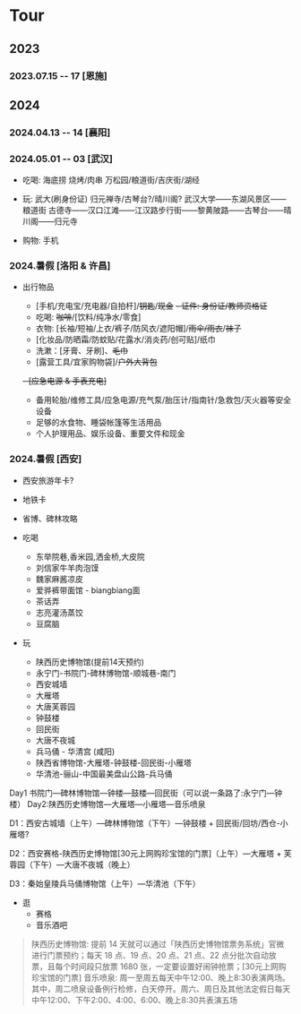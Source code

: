 # Tour

## 2023

### 2023.07.15 -- 17 [恩施]

## 2024

### 2024.04.13 -- 14 [襄阳]

### 2024.05.01 -- 03 [武汉]

- 吃喝:
  海底捞
  烧烤/肉串
  万松园/粮道街/吉庆街/湖经

- 玩:
  武大(刷身份证)
  归元禅寺/古琴台?/晴川阁?
  武汉大学——东湖风景区——粮道街
  古德寺——汉口江滩——江汉路步行街——黎黄陂路——古琴台——晴川阁——归元寺

- 购物:
  手机

### 2024.暑假 [洛阳 & 许昌]

- 出行物品
  - [手机/充电宝/充电器/自拍杆]/~~钥匙~~/~~现金~~
  ~~- 证件: 身份证/教师资格证~~
  - 吃喝: ~~咖啡~~/[饮料/纯净水/零食]
  - 衣物: [长袖/短袖/上衣/裤子/防风衣/遮阳帽]/~~雨伞/雨衣~~/~~袜子~~
  - [化妆品/防晒霜/防蚊贴/花露水/消炎药/创可贴]/纸巾
  - 洗漱：[牙膏、牙刷]、~~毛巾~~
  - [露营工具/宜家购物袋]/~~户外大背包~~

  ~~- [应急电源 & 手表充电]~~
  - 备用轮胎/维修工具/应急电源/充气泵/胎压计/指南针/急救包/灭火器等安全设备
  - 足够的水食物、睡袋帐篷等生活用品
  - 个人护理用品、娱乐设备、重要文件和现金

<!-- - 吃喝
  -

- 玩
  - -->

### 2024.暑假 [西安]

- 西安旅游年卡?
- 地铁卡
- 省博、碑林攻略

- 吃喝
  - 东举院巷,香米园,洒金桥,大皮院
  - 刘信家牛羊肉泡馍
  - 魏家麻酱凉皮
  - 爱骅裤带面馆 - biangbiang面
  - 茶话弄
  - 志亮灌汤蒸饺
  - 豆腐脑

- 玩
  - 陕西历史博物馆(提前14天预约)
  - 永宁门-书院门-碑林博物馆-顺城巷-南门
  - 西安城墙
  - 大雁塔
  - 大唐芙蓉园
  - 钟鼓楼
  - 回民街
  - 大唐不夜城
  - 兵马俑 - 华清宫 (咸阳)
  - 陕西省博物馆-大雁塔-钟鼓楼-回民街-小雁塔
  - 华清池-骊山-中国最美盘山公路-兵马俑

Day1 书院门—碑林博物馆—钟楼—鼓楼—回民街（可以说一条路了:永宁门—钟楼）
Day2:陕西历史博物馆—大雁塔—小雁塔—音乐喷泉

D1：西安古城墙（上午）—碑林博物馆（下午）—钟鼓楼 + 回民街/回坊/西仓-小雁塔?

D2：西安赛格-陕西历史博物馆[30元上网购珍宝馆的门票]（上午）—大雁塔 + 芙蓉园（下午）—大唐不夜城（晚上）

D3：秦始皇陵兵马俑博物馆（上午）—华清池（下午）

- 逛
  - 赛格
  - 音乐酒吧

> 陕西历史博物馆: 提前 14 天就可以通过「陕西历史博物馆票务系统」官微进行门票预约；每天 18 点、19 点、20 点、21 点、22 点分批次自动放票，且每个时间段只放票 1680 张，一定要设置好闹钟抢票；[30元上网购珍宝馆的门票]
> 音乐喷泉: 周一至周五每天中午12:00、晚上8:30表演两场。其中，周二喷泉设备例行检修，白天停开。周六、周日及其他法定假日每天中午12:00、下午2:00、4:00、6:00、晚上8:30共表演五场
